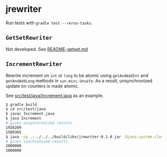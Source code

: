 # jrewriter

Run tests with `gradle test --rerun-tasks`.

## `GetSetRewriter`
Not developed. See [README-getset.md](README-getset.md)


## `IncrementRewriter`

Rewrite increment on `int` or `long` to be atomic using `getAndAddInt`
and `getAndAddLong` methods in `sun.misc.Unsafe`. As a result,
unsynchronized update on counters is made atomic.

See [src/test/java/Increment.java](src/test/java/Increment.java) as an
example.

```bash
$ gradle build
$ cd src/test/java
$ javac Increment.java
$ java Increment
# gives unsynchronized results
1926209
1509385
$ java -cp .:../../../build/libs/jrewriter-0.1.0.jar -Djava.system.class.loader=jrewriter.RewriterClassLoader Increment
# gives synchronized results
2000000
2000000
```
